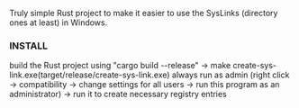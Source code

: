 Truly simple Rust project to make it easier to use the SysLinks (directory ones at least) in Windows.

### INSTALL

build the Rust project using "cargo build --release" -> make create-sys-link.exe(target/release/create-sys-link.exe) always run as admin (right click -> compatibility -> change settings for all users -> run this program as an administrator) -> run it to create necessary registry entries
